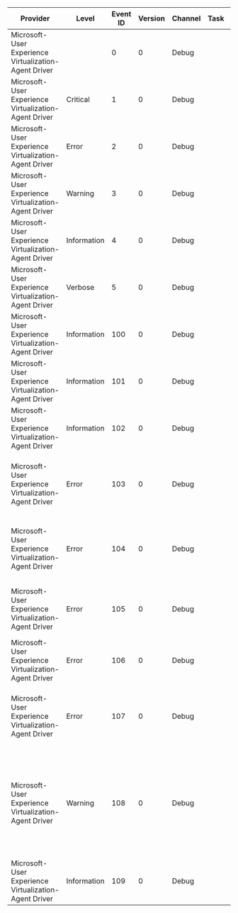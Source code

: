 Provider                                               |  Level        |  Event ID  |  Version  |  Channel  |  Task  |  Opcode  |  Keyword  |  Message
-------------------------------------------------------|---------------|------------|-----------|-----------|--------|----------|-----------|-------------------------------------------------------------------------------------------------------------------------------------------------------------------------------------------------------------------------------
Microsoft-User Experience Virtualization-Agent Driver  |               |  0         |  0        |  Debug    |        |          |           |  {P1AnsiString}
Microsoft-User Experience Virtualization-Agent Driver  |  Critical     |  1         |  0        |  Debug    |        |          |           |  {P1AnsiString}
Microsoft-User Experience Virtualization-Agent Driver  |  Error        |  2         |  0        |  Debug    |        |          |           |  {P1AnsiString}
Microsoft-User Experience Virtualization-Agent Driver  |  Warning      |  3         |  0        |  Debug    |        |          |           |  {P1AnsiString}
Microsoft-User Experience Virtualization-Agent Driver  |  Information  |  4         |  0        |  Debug    |        |          |           |  {P1AnsiString}
Microsoft-User Experience Virtualization-Agent Driver  |  Verbose      |  5         |  0        |  Debug    |        |          |           |  {P1AnsiString}
Microsoft-User Experience Virtualization-Agent Driver  |  Information  |  100       |  0        |  Debug    |        |          |           |
Microsoft-User Experience Virtualization-Agent Driver  |  Information  |  101       |  0        |  Debug    |        |          |           |
Microsoft-User Experience Virtualization-Agent Driver  |  Information  |  102       |  0        |  Debug    |        |          |           |  The Agent Driver trapped the start of process {P1String} (ID {P2Ulong}).
Microsoft-User Experience Virtualization-Agent Driver  |  Error        |  103       |  0        |  Debug    |        |          |           |  The Agent Driver was unable to create the communication port to the Agent Service.Reason: {P1String}Error code: 0x{P2ErrorCode}.
Microsoft-User Experience Virtualization-Agent Driver  |  Error        |  104       |  0        |  Debug    |        |          |           |  The Agent Driver was unable to validate the client session to the Agent Service.Reason: {P1String}Error code: 0x{P2ErrorCode}
Microsoft-User Experience Virtualization-Agent Driver  |  Error        |  105       |  0        |  Debug    |        |          |           |  The Agent Driver was unable to accept a port connection from the Agent Service.Reason: {String}
Microsoft-User Experience Virtualization-Agent Driver  |  Error        |  106       |  0        |  Debug    |        |          |           |  The Agent Driver was unable to send a request to the Agent Service.Reason: {String}
Microsoft-User Experience Virtualization-Agent Driver  |  Error        |  107       |  0        |  Debug    |        |          |           |  The Agent Driver was unable to initialize the communication port to the Agent Service.Reason: {P1String}Error code: 0x{P2ErrorCode}
Microsoft-User Experience Virtualization-Agent Driver  |  Warning      |  108       |  0        |  Debug    |        |          |           |  The Agent Driver was unable to successfully handle a process start event. The program will start, but its settings (in the event that it has a matching settings location template) will not be synchronized.Reason: {String}
Microsoft-User Experience Virtualization-Agent Driver  |  Information  |  109       |  0        |  Debug    |        |          |           |  The Agent Driver trapped the start of process {P2UnicodeBuffer} (ID {P3ProcessId}).